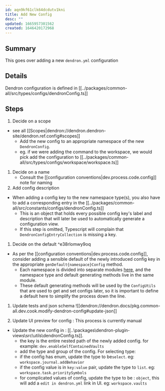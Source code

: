 ```yaml
---
id: aqn9kf61clk64dcdutv1kni
title: Add New Config
desc: ""
updated: 1665957301562
created: 1646420172968
---
```


## Summary

This goes over adding a new `dendron.yml` configuration

## Details

Dendron configuration is defined in [[../packages/common-all/src/types/configs/dendronConfig.ts]]

## Steps

1. Decide on a scope

- see all [[Scopes|dendron://dendron.dendron-site/dendron.ref.config#scopes]]
  - Add the new config to an appropriate namespace of the new `DendronConfig`.
  - eg. if we were adding the command to the workspace, we would pick add the configuration to [[../packages/common-all/src/types/configs/workspace/workspace.ts]]

1. Decide on a name
   - Consult the [[configuration conventions|dev.process.code.config]] note for naming
1. Add config description

- When adding a config key to the new namespace type(s), you also have to add a corresponding entry in the [[../packages/common-all/src/constants/configs/dendronConfig.ts]]
  - This is an object that holds every possible config key's label and description that will later be used to automatically generate a configuration view.
  - If this step is omitted, Typescript will complain that `DendronConfigEntryCollection` is missing a key.

1. Decide on the default ^e38rlomwy9oq

- As per the [[configuration conventions|dev.process.code.config]], consider adding a sensible default of the newly introduced config key in the appropriate `genDefault{namespace}Config` method.
  - Each namespace is divided into separate modules [here](https://github.com/dendronhq/dendron/tree/master/packages/common-all/src/types/configs), and the namespace type and default generating methods live in the same module.
  - These default generating methods will be used by the `ConfigUtils` that are used to get and set configs later, so it is important to define a default here to simplify the process down the line.

1. Update tests and json schema
![[dendron://dendron.docs/pkg.common-all.dev.cook.modify-dendron-config#update-json]]

1. Update UI preview for config : This process is currently manual
- Update the new config in : [[..\packages\dendron-plugin-views\src\utils\dendronConfig.ts]].
  - the key is the entire nested path of the newly added config. for example: `dev.enableSelfContainedVaults`
  - add the type and group of the config. For selecting type: 
   - if the config has enum, update the type to be`select`. eg: `workspace.journal.addBehavior`
   - if the config value is in `key:value` pair, update the type to `list`. eg: `workspace.task.prioritySymbols`
   - for complicated values of config, update the type to be : `object`, this will add a `edit in dendron.yml` link in UI. eg: `workspace.vaults`